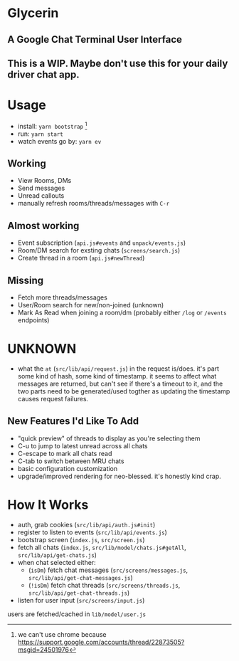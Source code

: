 # Glycerin

## A Google Chat Terminal User Interface

## This is a WIP. Maybe don't use this for your daily driver chat app.

# Usage

- install: `yarn bootstrap` [^1]
- run: `yarn start`
- watch events go by: `yarn ev`

## Working

- View Rooms, DMs
- Send messages
- Unread callouts
- manually refresh rooms/threads/messages with `C-r`

## Almost working

- Event subscription (`api.js#events` and `unpack/events.js`)
- Room/DM search for exsting chats (`screens/search.js`)
- Create thread in a room (`api.js#newThread`)

## Missing

- Fetch more threads/messages
- User/Room search for new/non-joined (unknown)
- Mark As Read when joining a room/dm (probably either `/log` or `/events` endpoints)

# UNKNOWN

- what the `at` (`src/lib/api/request.js`) in the request is/does. it's part some kind of hash, some kind of timestamp. it seems to affect what messages are returned, but can't see if there's a timeout to it, and the two parts need to be generated/used togther as updating the timestamp causes request failures.

## New Features I'd Like To Add

- "quick preview" of threads to display as you're selecting them
- C-u to jump to latest unread across all chats
- C-escape to mark all chats read
- C-tab to switch between MRU chats
- basic configuration customization
- upgrade/improved rendering for neo-blessed. it's honestly kind crap.

# How It Works

- auth, grab cookies (`src/lib/api/auth.js#init`)
- register to listen to events (`src/lib/api/events.js`)
- bootstrap screen (`index.js`, `src/screen.js`)
- fetch all chats (`index.js`, `src/lib/model/chats.js#getAll`, `src/lib/api/get-chats.js`)
- when chat selected either:
  - (`isDm`) fetch chat messages (`src/screens/messages.js`, `src/lib/api/get-chat-messages.js`)
  - (`!isDm`) fetch chat threads (`src/screens/threads.js`, `src/lib/api/get-chat-threads.js`)
- listen for user input (`src/screens/input.js`)

users are fetched/cached in `lib/model/user.js`

[^1]: we can't use chrome because https://support.google.com/accounts/thread/22873505?msgid=24501976
